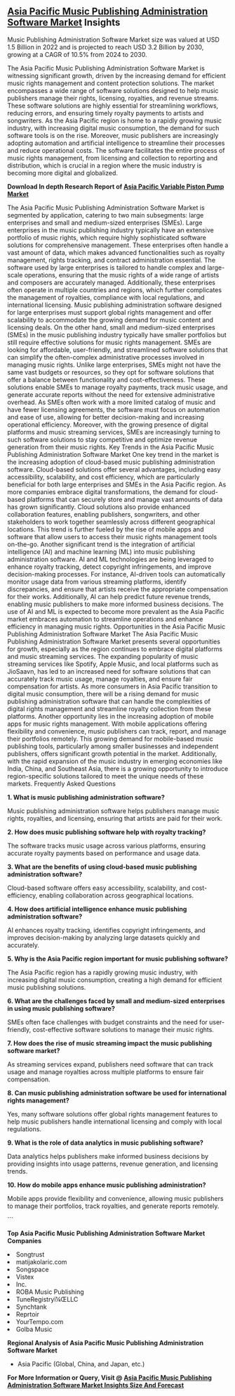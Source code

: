<h2><a href="https://www.verifiedmarketreports.com/download-sample/?rid=406482&amp;utm_source=Github-Feb&amp;utm_medium=225" target="_blank">Asia Pacific Music Publishing Administration Software Market</a> Insights</h2><p>Music Publishing Administration Software Market size was valued at USD 1.5 Billion in 2022 and is projected to reach USD 3.2 Billion by 2030, growing at a CAGR of 10.5% from 2024 to 2030.</p><p><p>The Asia Pacific Music Publishing Administration Software Market is witnessing significant growth, driven by the increasing demand for efficient music rights management and content protection solutions. The market encompasses a wide range of software solutions designed to help music publishers manage their rights, licensing, royalties, and revenue streams. These software solutions are highly essential for streamlining workflows, reducing errors, and ensuring timely royalty payments to artists and songwriters. As the Asia Pacific region is home to a rapidly growing music industry, with increasing digital music consumption, the demand for such software tools is on the rise. Moreover, music publishers are increasingly adopting automation and artificial intelligence to streamline their processes and reduce operational costs. The software facilitates the entire process of music rights management, from licensing and collection to reporting and distribution, which is crucial in a region where the music industry is becoming more digital and globalized. <p><strong>Download In depth Research Report of <a href="https://www.verifiedmarketreports.com/download-sample/?rid=236118&amp;utm_source=Pulse-Dec&amp;utm_medium=225" target="_blank">Asia Pacific Variable Piston Pump Market</a></strong></p> The Asia Pacific Music Publishing Administration Software Market is segmented by application, catering to two main subsegments: large enterprises and small and medium-sized enterprises (SMEs). Large enterprises in the music publishing industry typically have an extensive portfolio of music rights, which require highly sophisticated software solutions for comprehensive management. These enterprises often handle a vast amount of data, which makes advanced functionalities such as royalty management, rights tracking, and contract administration essential. The software used by large enterprises is tailored to handle complex and large-scale operations, ensuring that the music rights of a wide range of artists and composers are accurately managed. Additionally, these enterprises often operate in multiple countries and regions, which further complicates the management of royalties, compliance with local regulations, and international licensing. Music publishing administration software designed for large enterprises must support global rights management and offer scalability to accommodate the growing demand for music content and licensing deals. On the other hand, small and medium-sized enterprises (SMEs) in the music publishing industry typically have smaller portfolios but still require effective solutions for music rights management. SMEs are looking for affordable, user-friendly, and streamlined software solutions that can simplify the often-complex administrative processes involved in managing music rights. Unlike large enterprises, SMEs might not have the same vast budgets or resources, so they opt for software solutions that offer a balance between functionality and cost-effectiveness. These solutions enable SMEs to manage royalty payments, track music usage, and generate accurate reports without the need for extensive administrative overhead. As SMEs often work with a more limited catalog of music and have fewer licensing agreements, the software must focus on automation and ease of use, allowing for better decision-making and increasing operational efficiency. Moreover, with the growing presence of digital platforms and music streaming services, SMEs are increasingly turning to such software solutions to stay competitive and optimize revenue generation from their music rights. Key Trends in the Asia Pacific Music Publishing Administration Software Market One key trend in the market is the increasing adoption of cloud-based music publishing administration software. Cloud-based solutions offer several advantages, including easy accessibility, scalability, and cost efficiency, which are particularly beneficial for both large enterprises and SMEs in the Asia Pacific region. As more companies embrace digital transformations, the demand for cloud-based platforms that can securely store and manage vast amounts of data has grown significantly. Cloud solutions also provide enhanced collaboration features, enabling publishers, songwriters, and other stakeholders to work together seamlessly across different geographical locations. This trend is further fueled by the rise of mobile apps and software that allow users to access their music rights management tools on-the-go. Another significant trend is the integration of artificial intelligence (AI) and machine learning (ML) into music publishing administration software. AI and ML technologies are being leveraged to enhance royalty tracking, detect copyright infringements, and improve decision-making processes. For instance, AI-driven tools can automatically monitor usage data from various streaming platforms, identify discrepancies, and ensure that artists receive the appropriate compensation for their works. Additionally, AI can help predict future revenue trends, enabling music publishers to make more informed business decisions. The use of AI and ML is expected to become more prevalent as the Asia Pacific market embraces automation to streamline operations and enhance efficiency in managing music rights. Opportunities in the Asia Pacific Music Publishing Administration Software Market The Asia Pacific Music Publishing Administration Software Market presents several opportunities for growth, especially as the region continues to embrace digital platforms and music streaming services. The expanding popularity of music streaming services like Spotify, Apple Music, and local platforms such as JioSaavn, has led to an increased need for software solutions that can accurately track music usage, manage royalties, and ensure fair compensation for artists. As more consumers in Asia Pacific transition to digital music consumption, there will be a rising demand for music publishing administration software that can handle the complexities of digital rights management and streamline royalty collection from these platforms. Another opportunity lies in the increasing adoption of mobile apps for music rights management. With mobile applications offering flexibility and convenience, music publishers can track, report, and manage their portfolios remotely. This growing demand for mobile-based music publishing tools, particularly among smaller businesses and independent publishers, offers significant growth potential in the market. Additionally, with the rapid expansion of the music industry in emerging economies like India, China, and Southeast Asia, there is a growing opportunity to introduce region-specific solutions tailored to meet the unique needs of these markets. Frequently Asked Questions <p><b>1. What is music publishing administration software?</b></p> <p>Music publishing administration software helps publishers manage music rights, royalties, and licensing, ensuring that artists are paid for their work.</p> <p><b>2. How does music publishing software help with royalty tracking?</b></p> <p>The software tracks music usage across various platforms, ensuring accurate royalty payments based on performance and usage data.</p> <p><b>3. What are the benefits of using cloud-based music publishing administration software?</b></p> <p>Cloud-based software offers easy accessibility, scalability, and cost-efficiency, enabling collaboration across geographical locations.</p> <p><b>4. How does artificial intelligence enhance music publishing administration software?</b></p> <p>AI enhances royalty tracking, identifies copyright infringements, and improves decision-making by analyzing large datasets quickly and accurately.</p> <p><b>5. Why is the Asia Pacific region important for music publishing software?</b></p> <p>The Asia Pacific region has a rapidly growing music industry, with increasing digital music consumption, creating a high demand for efficient music publishing solutions.</p> <p><b>6. What are the challenges faced by small and medium-sized enterprises in using music publishing software?</b></p> <p>SMEs often face challenges with budget constraints and the need for user-friendly, cost-effective software solutions to manage their music rights.</p> <p><b>7. How does the rise of music streaming impact the music publishing software market?</b></p> <p>As streaming services expand, publishers need software that can track usage and manage royalties across multiple platforms to ensure fair compensation.</p> <p><b>8. Can music publishing administration software be used for international rights management?</b></p> <p>Yes, many software solutions offer global rights management features to help music publishers handle international licensing and comply with local regulations.</p> <p><b>9. What is the role of data analytics in music publishing software?</b></p> <p>Data analytics helps publishers make informed business decisions by providing insights into usage patterns, revenue generation, and licensing trends.</p> <p><b>10. How do mobile apps enhance music publishing administration?</b></p> <p>Mobile apps provide flexibility and convenience, allowing music publishers to manage their portfolios, track royalties, and generate reports remotely.</p> ```</p><p><strong>Top Asia Pacific Music Publishing Administration Software Market Companies</strong></p><div data-test-id=""><p><li>Songtrust</li><li> matijakolaric.com</li><li> Songspace</li><li> Vistex</li><li> Inc.</li><li> ROBA Music Publishing</li><li> TuneRegistryï¼ŒLLC</li><li> Synchtank</li><li> Reprtoir</li><li> YourTempo.com</li><li> Golba Music</li></p><div><strong>Regional Analysis of&nbsp;Asia Pacific Music Publishing Administration Software Market</strong></div><ul><li dir="ltr"><p dir="ltr">Asia Pacific (Global, China, and Japan, etc.)</p></li></ul><p><strong>For More Information or Query, Visit @&nbsp;</strong><strong><a href="https://www.verifiedmarketreports.com/product/music-publishing-administration-software-market/?utm_source=Github-Feb&amp;utm_medium=225" target="_blank">Asia Pacific Music Publishing Administration Software Market Insights Size And Forecast</a></strong></p></div><h2>&nbsp;</h2><div data-test-id="">&nbsp;</div>
